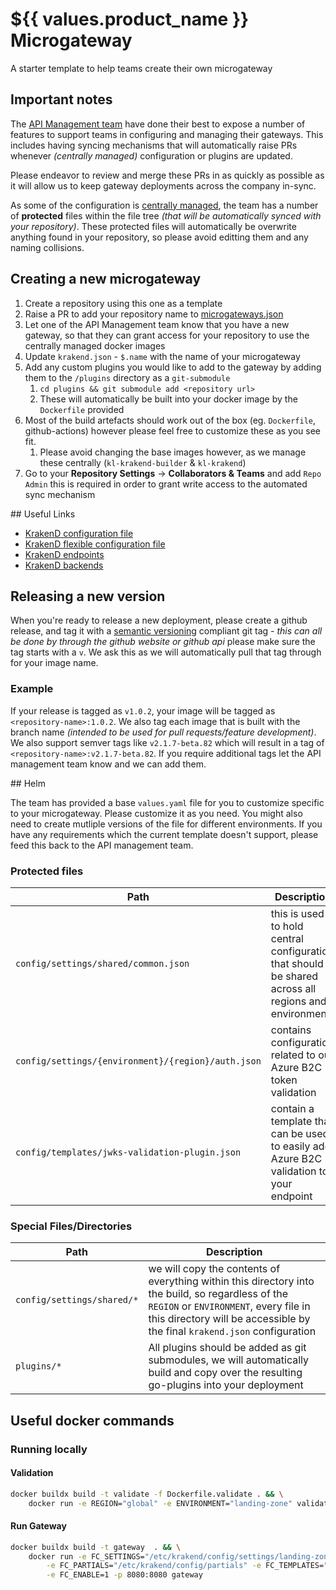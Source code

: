 # ${{ values.product_name }} Microgateway 

A starter template to help teams create their own microgateway

## Important notes

The [API Management team](https://calmisland.atlassian.net/wiki/spaces/AM/overview?homepageId=2619113904) have done their best to expose a number of features to support teams in configuring and managing their gateways. This includes having syncing mechanisms that will automatically raise PRs whenever _(centrally managed)_ configuration or plugins are updated.

Please endeavor to review and merge these PRs in as quickly as possible as it will allow us to keep gateway deployments across the company in-sync.

As some of the configuration is [centrally managed](https://github.com/KL-Engineering/central-microgateway-configuration), the team has a number of **protected** files within the file tree _(that will be automatically synced with your repository)_. These protected files will automatically be overwrite anything found in your repository, so please avoid editting them and any naming collisions.

## Creating a new microgateway

1. Create a repository using this one as a template
2. Raise a PR to add your repository name to [microgateways.json](microgateways.json)
3. Let one of the API Management team know that you have a new gateway, so that they can grant access for your repository to use the centrally managed docker images
4. Update `krakend.json` - `$.name` with the name of your microgateway
5. Add any custom plugins you would like to add to the gateway by adding them to the `/plugins` directory as a `git-submodule`
   1. `cd plugins && git submodule add <repository url>`
   2. These will automatically be built into your docker image by the `Dockerfile` provided
6. Most of the build artefacts should work out of the box (eg. `Dockerfile`, github-actions) however please feel free to customize these as you see fit.
   1. Please avoid changing the base images however, as we manage these centrally (`kl-krakend-builder` & `kl-krakend`)
7. Go to your **Repository Settings** -> **Collaborators & Teams** and add `Repo Admin` this is required in order to grant write access to the automated sync mechanism
   
## Useful Links

- [KrakenD configuration file](https://www.krakend.io/docs/configuration/structure/)
- [KrakenD flexible configuration file](https://www.krakend.io/docs/configuration/flexible-config/)
- [KrakenD endpoints](https://www.krakend.io/docs/endpoints/creating-endpoints/)
- [KrakenD backends](https://www.krakend.io/docs/backends/overview/)

## Releasing a new version

When you're ready to release a new deployment, please create a github release, and tag it with a [semantic versioning](https://semver.org/) compliant git tag - _this can all be done by through the github website or github api_ please make sure the tag starts with a `v`. We ask this as we will automatically pull that tag through for your image name. 

### Example

If your release is tagged as `v1.0.2`, your image will be tagged as `<repository-name>:1.0.2`. We also tag each image that is built with the branch name _(intended to be used for pull requests/feature development)_. We also support semver tags like `v2.1.7-beta.82` which will result in a tag of `<repository-name>:v2.1.7-beta.82`. If you require additional tags let the API management team know and we can add them.

## Helm

The team has provided a base `values.yaml` file for you to customize specific to your microgateway. Please customize it
as you need. You might also need to create mutliple versions of the file for different environments. If you have any
requirements which the current template doesn't support, please feed this back to the API management team.

### Protected files

| Path                                               | Description                                                                                          |
| -------------------------------------------------- | ---------------------------------------------------------------------------------------------------- |
| `config/settings/shared/common.json`               | this is used to hold central configuration that should be shared across all regions and environments |
| `config/settings/{environment}/{region}/auth.json` | contains configuration related to our Azure B2C token validation                                     |
| `config/templates/jwks-validation-plugin.json`     | contain a template that can be used to easily add Azure B2C validation to your endpoint              |

### Special Files/Directories

| Path                       | Description                                                                                                                                                                                                             |
| -------------------------- | ----------------------------------------------------------------------------------------------------------------------------------------------------------------------------------------------------------------------- |
| `config/settings/shared/*` | we will copy the contents of everything within this directory into the build, so regardless of the `REGION` or `ENVIRONMENT`, every file in this directory will be accessible by the final `krakend.json` configuration |
| `plugins/*`                | All plugins should be added as git submodules, we will automatically build and copy over the resulting go-plugins into your deployment                                                                                  |


## Useful docker commands

### Running locally

#### Validation

```sh
docker buildx build -t validate -f Dockerfile.validate . && \
    docker run -e REGION="global" -e ENVIRONMENT="landing-zone" validate
```

#### Run Gateway

```sh
docker buildx build -t gateway  . && \
    docker run -e FC_SETTINGS="/etc/krakend/config/settings/landing-zone/global" \
        -e FC_PARTIALS="/etc/krakend/config/partials" -e FC_TEMPLATES="/etc/krakend/config/templates" \
        -e FC_ENABLE=1 -p 8080:8080 gateway
```
